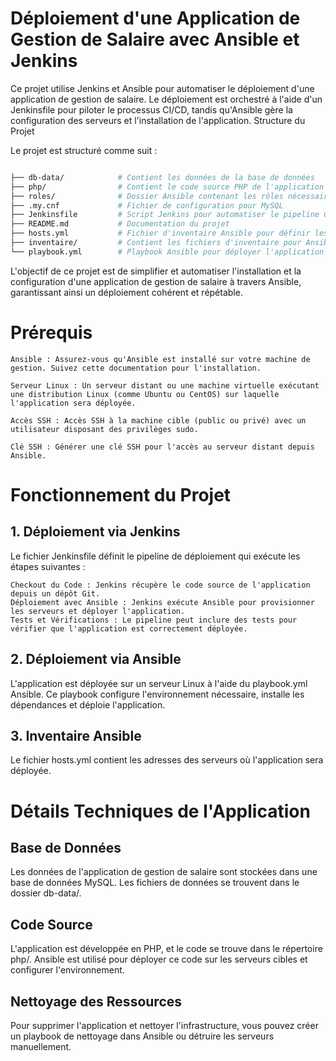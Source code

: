 # Déploiement d'une Application de Gestion de Salaire avec Ansible et Jenkins

Ce projet utilise Jenkins et Ansible pour automatiser le déploiement d'une application de gestion de salaire. Le déploiement est orchestré à l'aide d'un Jenkinsfile pour piloter le processus CI/CD, tandis qu'Ansible gère la configuration des serveurs et l'installation de l'application.
Structure du Projet

Le projet est structuré comme suit :

```graphql

├── db-data/            # Contient les données de la base de données
├── php/                # Contient le code source PHP de l'application
├── roles/              # Dossier Ansible contenant les rôles nécessaires au déploiement
├── .my.cnf             # Fichier de configuration pour MySQL
├── Jenkinsfile         # Script Jenkins pour automatiser le pipeline CI/CD
├── README.md           # Documentation du projet
├── hosts.yml           # Fichier d'inventaire Ansible pour définir les serveurs cibles
├── inventaire/         # Contient les fichiers d'inventaire pour Ansible
└── playbook.yml        # Playbook Ansible pour déployer l'application

```
L'objectif de ce projet est de simplifier et automatiser l'installation et la configuration d'une application de gestion de salaire à travers Ansible, garantissant ainsi un déploiement cohérent et répétable.

# Prérequis

    Ansible : Assurez-vous qu'Ansible est installé sur votre machine de gestion. Suivez cette documentation pour l'installation.

    Serveur Linux : Un serveur distant ou une machine virtuelle exécutant une distribution Linux (comme Ubuntu ou CentOS) sur laquelle l'application sera déployée.

    Accès SSH : Accès SSH à la machine cible (public ou privé) avec un utilisateur disposant des privilèges sudo.

    Clé SSH : Générer une clé SSH pour l'accès au serveur distant depuis Ansible.

# Fonctionnement du Projet

## 1. Déploiement via Jenkins

Le fichier Jenkinsfile définit le pipeline de déploiement qui exécute les étapes suivantes :

    Checkout du Code : Jenkins récupère le code source de l'application depuis un dépôt Git.
    Déploiement avec Ansible : Jenkins exécute Ansible pour provisionner les serveurs et déployer l'application.
    Tests et Vérifications : Le pipeline peut inclure des tests pour vérifier que l'application est correctement déployée.

## 2. Déploiement via Ansible

L'application est déployée sur un serveur Linux à l'aide du playbook.yml Ansible. Ce playbook configure l'environnement nécessaire, installe les dépendances et déploie l'application.

## 3. Inventaire Ansible

Le fichier hosts.yml contient les adresses des serveurs où l'application sera déployée.

# Détails Techniques de l'Application

## Base de Données

Les données de l'application de gestion de salaire sont stockées dans une base de données MySQL. Les fichiers de données se trouvent dans le dossier db-data/.

## Code Source

L'application est développée en PHP, et le code se trouve dans le répertoire php/. Ansible est utilisé pour déployer ce code sur les serveurs cibles et configurer l'environnement.

## Nettoyage des Ressources

Pour supprimer l'application et nettoyer l'infrastructure, vous pouvez créer un playbook de nettoyage dans Ansible ou détruire les serveurs manuellement.
